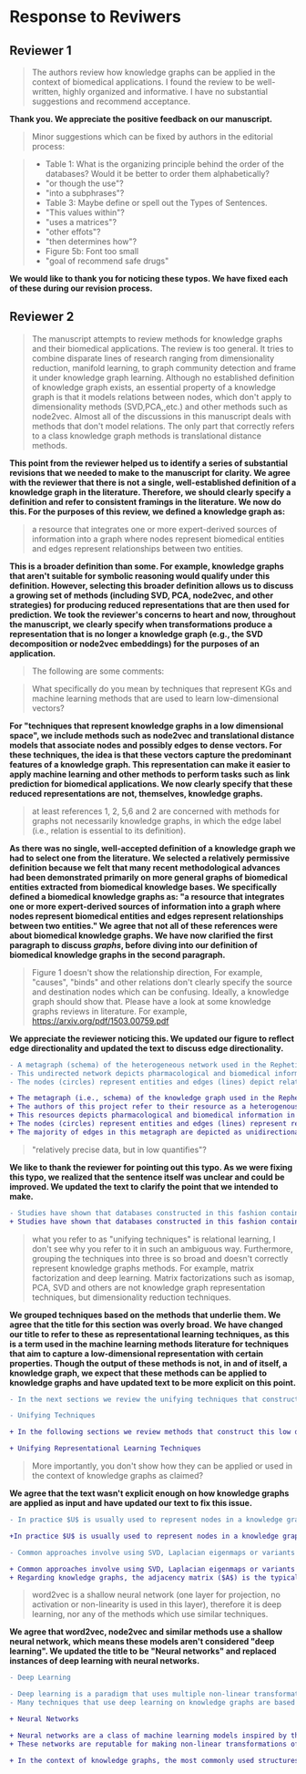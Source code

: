 # Response to Reviwers

## Reviewer 1

>The authors review how knowledge graphs can be applied in the context of biomedical applications. I found the review to be well-written, highly organized and informative. I have no substantial suggestions and recommend acceptance.

**Thank you. We appreciate the positive feedback on our manuscript.**

>Minor suggestions which can be fixed by authors in the editorial process:

> - Table 1: What is the organizing principle behind the order of the databases? Would it be better to order them alphabetically?
> - "or though the use"?
> - "into a subphrases"?
> - Table 3: Maybe define or spell out the Types of Sentences.
> - "This values within"?
> - "uses a matrices"?
> - "other effots"?
> - "then determines how"?
> - Figure 5b: Font too small
> - "goal of recommend safe drugs"

**We would like to thank you for noticing these typos. We have fixed each of these during our revision process.**


## Reviewer 2

>The manuscript attempts to review methods for knowledge graphs and their biomedical applications. 
>The review is too general. 
>It tries to combine disparate lines of research ranging from dimensionality reduction, manifold learning, to graph community detection and frame it under knowledge graph learning. 
>Although no established definition of knowledge graph exists, an essential property of a knowledge graph is that it models relations between nodes, which don't apply to dimensionality methods (SVD,PCA,,etc.) and other methods such as node2vec. 
>Almost all of the discussions in this manuscript deals with methods that don't model relations. 
>The only part that correctly refers to a class knowledge graph methods is translational distance methods.  

**This point from the reviewer helped us to identify a series of substantial revisions that we needed to make to the manuscript for clarity.
We agree with the reviewer that there is not a single, well-established definition of a knowledge graph in the literature.
Therefore, we should clearly specify a definition and refer to consistent framings in the literature.
We now do this.
For the purposes of this review, we defined a knowledge graph as:**

> a resource that integrates one or more expert-derived sources of information into a graph where nodes represent biomedical entities and edges represent relationships between two entities.

**This is a broader definition than some.
For example, knowledge graphs that aren't suitable for symbolic reasoning would qualify under this definition.
However, selecting this broader definition allows us to discuss a growing set of methods (including SVD, PCA, node2vec, and other strategies) for producing reduced representations that are then used for prediction.
We took the reviewer's concerns to heart and now, throughout the manuscript, we clearly specify when transformations produce a representation that is no longer a knowledge graph (e.g., the SVD decomposition or node2vec embeddings) for the purposes of an application.**

>The following are some comments: 

>What specifically do you mean by techniques that represent KGs and machine learning methods that are used to learn low-dimensional vectors?

**For "techniques that represent knowledge graphs in a low dimensional space", we include methods such as node2vec and translational distance models that associate nodes and possibly edges to dense vectors.
For these techniques, the idea is that these vectors capture the predominant features of a knowledge graph.
This representation can make it easier to apply machine learning and other methods to perform tasks such as link prediction for biomedical applications.
We now clearly specify that these reduced representations are not, themselves, knowledge graphs.**

>at least references 1, 2, 5,6 and 2 are concerned with methods for graphs not necessarily knowledge graphs, in which the edge label (i.e., relation is essential to its definition).

**As there was no single, well-accepted definition of a knowledge graph we had to select one from the literature.
We selected a relatively permissive definition because we felt that many recent methodological advances had been demonstrated primarily on more general graphs of biomedical entities extracted from biomedical knowledge bases.
We specifically defined a biomedical knowledge graphs as: "a resource that integrates one or more expert-derived sources of information into a graph where nodes represent biomedical entities and edges represent relationships between two entities."
We agree that not all of these references were about biomedical knowledge graphs.
We have now clarified the first paragraph to discuss _graphs_, before diving into our definition of biomedical knowledge graphs in the second paragraph.**

>Figure 1 doesn't show the relationship direction, For example, "causes", "binds" and other relations don't clearly specify the source and destination nodes which can be confusing.
>Ideally, a knowledge graph should show that. 
>Please have a look at some knowledge graphs reviews in literature. 
>For example, https://arxiv.org/pdf/1503.00759.pdf 

**We appreciate the reviewer noticing this.
We updated our figure to reflect edge directionality and updated the text to discuss edge directionality.**

```diff
- A metagraph (schema) of the heterogeneous network used in the Rephetio project [..].
- This undirected network depicts pharmacological and biomedical information.
- The nodes (circles) represent entities and edges (lines) depict relational information between two entities.

+ The metagraph (i.e., schema) of the knowledge graph used in the Rephetio project [..].
+ The authors of this project refer to their resource as a heterogenous network (i.e., hetnet), and this network meets our definition of a knowledge graph.
+ This resources depicts pharmacological and biomedical information in the form of nodes and edges.
+ The nodes (circles) represent entities and edges (lines) represent relationships that are shared between two entities.
+ The majority of edges in this metagraph are depicted as unidirectional, but some relationships can be considered bidirectional.
```

>"relatively precise data, but in low quantifies"?

**We like to thank the reviewer for pointing out this typo.
As we were fixing this typo, we realized that the sentence itself was unclear and could be improved.
We updated the text to clarify the point that we intended to make.**

```diff
- Studies have shown that databases constructed in this fashion contain relatively precise data, but in low quantifies 
+ Studies have shown that databases constructed in this fashion contain relatively precise data but the recall is low 
```

>what you refer to as "unifying techniques" is relational learning, I don't see why you refer to it in such an ambiguous way. 
>Furthermore, grouping the techniques into three is so broad and doesn't correctly represent knowledge graphs methods. 
>For example, matrix factorization and deep learning. 
>Matrix factorizations such as isomap, PCA, SVD and others are not knowledge graph representation techniques, but dimensionality reduction techniques.

**We grouped techniques based on the methods that underlie them.
We agree that the title for this section was overly broad.
We have changed our title to refer to these as representational learning techniques, as this is a term used in the machine learning methods literature for techniques that aim to capture a low-dimensional representation with certain properties.
Though the output of these methods is not, in and of itself, a knowledge graph, we expect that these methods can be applied to knowledge graphs and have updated text to be more explicit on this point.**

```diff
- In the next sections we review the unifying techniques that construct this low dimensional space and unifying applications that use this space to solve biomedical problems.

- Unifying Techniques

+ In the following sections we review methods that construct this low dimensional space (Unifying Representational Learning Techniques) and discuss applications that use this space to solve biomedical problems (Unifying Applications).

+ Unifying Representational Learning Techniques
```

> More importantly, you don't show how they can be applied or used in the context of knowledge graphs as claimed?

**We agree that the text wasn't explicit enough on how knowledge graphs are applied as input and have updated our text to fix this issue.**

```diff
- In practice $U$ is usually used to represent nodes in a knowledge graph, but $V^{T}$ can also be used [..;..].

+In practice $U$ is usually used to represent nodes in a knowledge graph and can be used as input for machine learning classifiers to perform tasks such as link prediction or node classification [@doi:10.1093/bioinformatics/btz718]; however,$V^{T}$ can also be used [..;..].
```

```diff
- Common approaches involve using SVD, Laplacian eigenmaps or variants of the two to construct low dimensional representations.

+ Common approaches involve using SVD, Laplacian eigenmaps or variants of the two to decompose matrices into smaller rectangular forms.
+ Regarding knowledge graphs, the adjacency matrix ($A$) is the typical matrix that gets decomposed, but the laplacian matrix ($L=D-A$) can be used as well.
```

>word2vec is a shallow neural network (one layer for projection, no activation or non-linearity is used in this layer), therefore it is deep learning, nor any of the methods which use similar techniques.

**We agree that word2vec, node2vec and similar methods use a shallow neural network, which means these models aren't considered "deep learning".
We updated the title to be "Neural networks" and replaced instances of deep learning with neural networks.**

```diff
- Deep Learning

- Deep learning is a paradigm that uses multiple non-linear transformations to map high dimensional data into a low dimensional space.
- Many techniques that use deep learning on knowledge graphs are based on word2vec [..;..], a set of approaches that are widely used for natural language processing.

+ Neural Networks

+ Neural networks are a class of machine learning models inspired by the concept of biological neural networks [..].
+ These networks are reputable for making non-linear transformations of high dimensional data to solve classification and regression problems [..].

+ In the context of knowledge graphs, the most commonly used structures are based on word2vec [..;..].
```
